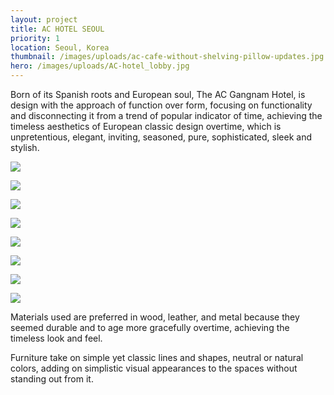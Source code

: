 ```yaml
---
layout: project
title: AC HOTEL SEOUL
priority: 1
location: Seoul, Korea
thumbnail: /images/uploads/ac-cafe-without-shelving-pillow-updates.jpg
hero: /images/uploads/AC-hotel_lobby.jpg
---
```

Born of its Spanish roots and European soul, The AC Gangnam Hotel, is design with the approach of function over form, focusing on functionality and disconnecting it from a trend of popular indicator of time, achieving the timeless aesthetics of European classic design overtime, which is unpretentious, elegant, inviting, seasoned, pure, sophisticated, sleek and stylish.

![](/images/uploads/ac-cafe-sketch.png)

![](/images/uploads/level-1-main-lobby-plan.jpg)

![](/images/uploads/ac-cafe-without-shelving-pillow-updates.jpg)

<Spacer />
<Spacer />

![](/images/uploads/ac-cafe-with-shelving-pillow-updates.jpg)

![](/images/uploads/media-cafe.jpg)

![](/images/uploads/library-elev.png)

![](/images/uploads/lobby-elev.png)

![](/images/uploads/cafe-elev.png)

Materials used are preferred in wood, leather, and metal because they seemed durable and to age more gracefully overtime, achieving the timeless look and feel.

Furniture take on simple yet classic lines and shapes, neutral or natural colors, adding on simplistic visual appearances to the spaces without standing out from it.